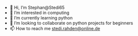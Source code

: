 - 👋 Hi, I’m Stephan@Stedi65
- 👀 I’m interested in computing
- 🌱 I’m currently learning python
- 💞️ I’m looking to collaborate on python projects for beginners
- 📫 How to reach me stedi.rahden@online.de

<!---
Stedi65/Stedi65 is a ✨ special ✨ repository because its `README.md` (this file) appears on your GitHub profile.
You can click the Preview link to take a look at your changes.
--->
